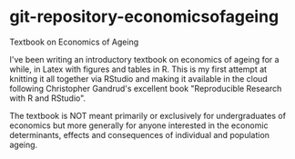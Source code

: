 # git-repository-economicsofageing
Textbook on Economics of Ageing

I've been writing an introductory textbook on economics of ageing for a while, in Latex with figures and tables in R. 
This is my first attempt at knitting it all together via RStudio and making it available in the cloud following Christopher
Gandrud's excellent book "Reproducible Research with R and RStudio".

The textbook is NOT meant primarily or exclusively for undergraduates of economics but more generally for anyone interested in 
the economic determinants, effects and consequences of individual and population ageing.

